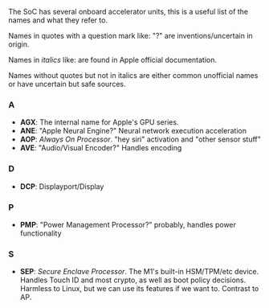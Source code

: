 The SoC has several onboard accelerator units, this is a useful list of the names and what they refer to.

Names in quotes with a question mark like: "<name>?" are inventions/uncertain in origin.

Names in *italics* like: *<name>* are found in Apple official documentation.

Names without quotes but not in italics are either common unofficial names or have uncertain but safe sources.

### A
* **AGX**: The internal name for Apple's GPU series.
* **ANE**: "Apple Neural Engine?" Neural network execution acceleration
* **AOP**: *Always On Processor*. "hey siri" activation and "other sensor stuff"
* **AVE**: "Audio/Visual Encoder?" Handles encoding

### D
* **DCP**: Displayport/Display

### P
* **PMP**: "Power Management Processor?" probably, handles power functionality

### S
* **SEP**: *Secure Enclave Processor*. The M1's built-in HSM/TPM/etc device. Handles Touch ID and most crypto, as well as boot policy decisions. Harmless to Linux, but we can use its features if we want to. Contrast to AP.